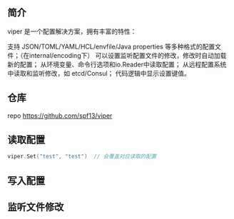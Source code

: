 ## 简介
viper 是一个配置解决方案，拥有丰富的特性：

支持 JSON/TOML/YAML/HCL/envfile/Java properties 等多种格式的配置文件；（在internal/encoding下）
可以设置监听配置文件的修改，修改时自动加载新的配置；
从环境变量、命令行选项和io.Reader中读取配置；
从远程配置系统中读取和监听修改，如 etcd/Consul；
代码逻辑中显示设置键值。

## 仓库
repo https://github.com/spf13/viper
## 读取配置
``` go
viper.Set("test", "test")  // 会覆盖对应读取的配置
```

## 写入配置

## 监听文件修改

